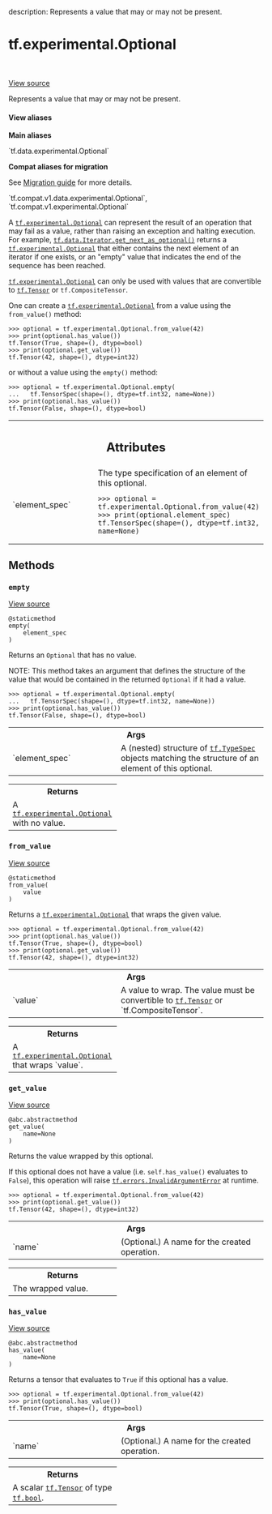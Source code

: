 description: Represents a value that may or may not be present.

<div itemscope itemtype="http://developers.google.com/ReferenceObject">
<meta itemprop="name" content="tf.experimental.Optional" />
<meta itemprop="path" content="Stable" />
<meta itemprop="property" content="empty"/>
<meta itemprop="property" content="from_value"/>
<meta itemprop="property" content="get_value"/>
<meta itemprop="property" content="has_value"/>
</div>

# tf.experimental.Optional

<!-- Insert buttons and diff -->

<table class="tfo-notebook-buttons tfo-api nocontent" align="left">

</table>

<a target="_blank" href="/code/stable/tensorflow/python/data/ops/optional_ops.py">View source</a>



Represents a value that may or may not be present.

<section class="expandable">
  <h4 class="showalways">View aliases</h4>
  <p>
<b>Main aliases</b>
<p>`tf.data.experimental.Optional`</p>

<b>Compat aliases for migration</b>
<p>See
<a href="https://www.tensorflow.org/guide/migrate">Migration guide</a> for
more details.</p>
<p>`tf.compat.v1.data.experimental.Optional`, `tf.compat.v1.experimental.Optional`</p>
</p>
</section>

<!-- Placeholder for "Used in" -->

A <a href="../../tf/experimental/Optional.md"><code>tf.experimental.Optional</code></a> can represent the result of an operation that may
fail as a value, rather than raising an exception and halting execution. For
example, <a href="../../tf/data/Iterator.md#get_next_as_optional"><code>tf.data.Iterator.get_next_as_optional()</code></a> returns a
<a href="../../tf/experimental/Optional.md"><code>tf.experimental.Optional</code></a> that either contains the next element of an
iterator if one exists, or an "empty" value that indicates the end of the
sequence has been reached.

<a href="../../tf/experimental/Optional.md"><code>tf.experimental.Optional</code></a> can only be used with values that are convertible
to <a href="../../tf/Tensor.md"><code>tf.Tensor</code></a> or `tf.CompositeTensor`.

One can create a <a href="../../tf/experimental/Optional.md"><code>tf.experimental.Optional</code></a> from a value using the
`from_value()` method:

```
>>> optional = tf.experimental.Optional.from_value(42)
>>> print(optional.has_value())
tf.Tensor(True, shape=(), dtype=bool)
>>> print(optional.get_value())
tf.Tensor(42, shape=(), dtype=int32)
```

or without a value using the `empty()` method:

```
>>> optional = tf.experimental.Optional.empty(
...   tf.TensorSpec(shape=(), dtype=tf.int32, name=None))
>>> print(optional.has_value())
tf.Tensor(False, shape=(), dtype=bool)
```



<!-- Tabular view -->
 <table class="responsive fixed orange">
<colgroup><col width="214px"><col></colgroup>
<tr><th colspan="2"><h2 class="add-link">Attributes</h2></th></tr>

<tr>
<td>
`element_spec`
</td>
<td>
The type specification of an element of this optional.

```
>>> optional = tf.experimental.Optional.from_value(42)
>>> print(optional.element_spec)
tf.TensorSpec(shape=(), dtype=tf.int32, name=None)
```
</td>
</tr>
</table>



## Methods

<h3 id="empty"><code>empty</code></h3>

<a target="_blank" href="/code/stable/tensorflow/python/data/ops/optional_ops.py">View source</a>

<pre class="devsite-click-to-copy prettyprint lang-py tfo-signature-link">
<code>@staticmethod</code>
<code>empty(
    element_spec
)
</code></pre>

Returns an `Optional` that has no value.

NOTE: This method takes an argument that defines the structure of the value
that would be contained in the returned `Optional` if it had a value.

```
>>> optional = tf.experimental.Optional.empty(
...   tf.TensorSpec(shape=(), dtype=tf.int32, name=None))
>>> print(optional.has_value())
tf.Tensor(False, shape=(), dtype=bool)
```

<!-- Tabular view -->
 <table class="responsive fixed orange">
<colgroup><col width="214px"><col></colgroup>
<tr><th colspan="2">Args</th></tr>

<tr>
<td>
`element_spec`
</td>
<td>
A (nested) structure of <a href="../../tf/TypeSpec.md"><code>tf.TypeSpec</code></a> objects matching the
structure of an element of this optional.
</td>
</tr>
</table>



<!-- Tabular view -->
 <table class="responsive fixed orange">
<colgroup><col width="214px"><col></colgroup>
<tr><th colspan="2">Returns</th></tr>
<tr class="alt">
<td colspan="2">
A <a href="../../tf/experimental/Optional.md"><code>tf.experimental.Optional</code></a> with no value.
</td>
</tr>

</table>



<h3 id="from_value"><code>from_value</code></h3>

<a target="_blank" href="/code/stable/tensorflow/python/data/ops/optional_ops.py">View source</a>

<pre class="devsite-click-to-copy prettyprint lang-py tfo-signature-link">
<code>@staticmethod</code>
<code>from_value(
    value
)
</code></pre>

Returns a <a href="../../tf/experimental/Optional.md"><code>tf.experimental.Optional</code></a> that wraps the given value.

```
>>> optional = tf.experimental.Optional.from_value(42)
>>> print(optional.has_value())
tf.Tensor(True, shape=(), dtype=bool)
>>> print(optional.get_value())
tf.Tensor(42, shape=(), dtype=int32)
```

<!-- Tabular view -->
 <table class="responsive fixed orange">
<colgroup><col width="214px"><col></colgroup>
<tr><th colspan="2">Args</th></tr>

<tr>
<td>
`value`
</td>
<td>
A value to wrap. The value must be convertible to <a href="../../tf/Tensor.md"><code>tf.Tensor</code></a> or
`tf.CompositeTensor`.
</td>
</tr>
</table>



<!-- Tabular view -->
 <table class="responsive fixed orange">
<colgroup><col width="214px"><col></colgroup>
<tr><th colspan="2">Returns</th></tr>
<tr class="alt">
<td colspan="2">
A <a href="../../tf/experimental/Optional.md"><code>tf.experimental.Optional</code></a> that wraps `value`.
</td>
</tr>

</table>



<h3 id="get_value"><code>get_value</code></h3>

<a target="_blank" href="/code/stable/tensorflow/python/data/ops/optional_ops.py">View source</a>

<pre class="devsite-click-to-copy prettyprint lang-py tfo-signature-link">
<code>@abc.abstractmethod</code>
<code>get_value(
    name=None
)
</code></pre>

Returns the value wrapped by this optional.

If this optional does not have a value (i.e. `self.has_value()` evaluates to
`False`), this operation will raise <a href="../../tf/errors/InvalidArgumentError.md"><code>tf.errors.InvalidArgumentError</code></a> at
runtime.

```
>>> optional = tf.experimental.Optional.from_value(42)
>>> print(optional.get_value())
tf.Tensor(42, shape=(), dtype=int32)
```

<!-- Tabular view -->
 <table class="responsive fixed orange">
<colgroup><col width="214px"><col></colgroup>
<tr><th colspan="2">Args</th></tr>

<tr>
<td>
`name`
</td>
<td>
(Optional.) A name for the created operation.
</td>
</tr>
</table>



<!-- Tabular view -->
 <table class="responsive fixed orange">
<colgroup><col width="214px"><col></colgroup>
<tr><th colspan="2">Returns</th></tr>
<tr class="alt">
<td colspan="2">
The wrapped value.
</td>
</tr>

</table>



<h3 id="has_value"><code>has_value</code></h3>

<a target="_blank" href="/code/stable/tensorflow/python/data/ops/optional_ops.py">View source</a>

<pre class="devsite-click-to-copy prettyprint lang-py tfo-signature-link">
<code>@abc.abstractmethod</code>
<code>has_value(
    name=None
)
</code></pre>

Returns a tensor that evaluates to `True` if this optional has a value.

```
>>> optional = tf.experimental.Optional.from_value(42)
>>> print(optional.has_value())
tf.Tensor(True, shape=(), dtype=bool)
```

<!-- Tabular view -->
 <table class="responsive fixed orange">
<colgroup><col width="214px"><col></colgroup>
<tr><th colspan="2">Args</th></tr>

<tr>
<td>
`name`
</td>
<td>
(Optional.) A name for the created operation.
</td>
</tr>
</table>



<!-- Tabular view -->
 <table class="responsive fixed orange">
<colgroup><col width="214px"><col></colgroup>
<tr><th colspan="2">Returns</th></tr>
<tr class="alt">
<td colspan="2">
A scalar <a href="../../tf/Tensor.md"><code>tf.Tensor</code></a> of type <a href="../../tf.md#bool"><code>tf.bool</code></a>.
</td>
</tr>

</table>





